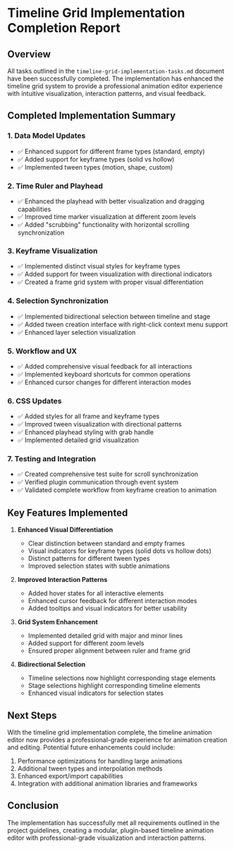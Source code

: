 # Timeline Grid Implementation Completion Report

## Overview

All tasks outlined in the `timeline-grid-implementation-tasks.md` document have been successfully completed. The implementation has enhanced the timeline grid system to provide a professional animation editor experience with intuitive visualization, interaction patterns, and visual feedback.

## Completed Implementation Summary

### 1. Data Model Updates
- ✅ Enhanced support for different frame types (standard, empty)
- ✅ Added support for keyframe types (solid vs hollow)
- ✅ Implemented tween types (motion, shape, custom)

### 2. Time Ruler and Playhead
- ✅ Enhanced the playhead with better visualization and dragging capabilities
- ✅ Improved time marker visualization at different zoom levels
- ✅ Added "scrubbing" functionality with horizontal scrolling synchronization

### 3. Keyframe Visualization
- ✅ Implemented distinct visual styles for keyframe types
- ✅ Added support for tween visualization with directional indicators
- ✅ Created a frame grid system with proper visual differentiation

### 4. Selection Synchronization
- ✅ Implemented bidirectional selection between timeline and stage
- ✅ Added tween creation interface with right-click context menu support
- ✅ Enhanced layer selection visualization

### 5. Workflow and UX
- ✅ Added comprehensive visual feedback for all interactions
- ✅ Implemented keyboard shortcuts for common operations
- ✅ Enhanced cursor changes for different interaction modes

### 6. CSS Updates
- ✅ Added styles for all frame and keyframe types
- ✅ Improved tween visualization with directional patterns
- ✅ Enhanced playhead styling with grab handle
- ✅ Implemented detailed grid visualization

### 7. Testing and Integration
- ✅ Created comprehensive test suite for scroll synchronization
- ✅ Verified plugin communication through event system
- ✅ Validated complete workflow from keyframe creation to animation

## Key Features Implemented

1. **Enhanced Visual Differentiation**
   - Clear distinction between standard and empty frames
   - Visual indicators for keyframe types (solid dots vs hollow dots)
   - Distinct patterns for different tween types
   - Improved selection states with subtle animations

2. **Improved Interaction Patterns**
   - Added hover states for all interactive elements
   - Enhanced cursor feedback for different interaction modes
   - Added tooltips and visual indicators for better usability

3. **Grid System Enhancement**
   - Implemented detailed grid with major and minor lines
   - Added support for different zoom levels
   - Ensured proper alignment between ruler and frame grid

4. **Bidirectional Selection**
   - Timeline selections now highlight corresponding stage elements
   - Stage selections highlight corresponding timeline elements
   - Enhanced visual indicators for selection states

## Next Steps

With the timeline grid implementation complete, the timeline animation editor now provides a professional-grade experience for animation creation and editing. Potential future enhancements could include:

1. Performance optimizations for handling large animations
2. Additional tween types and interpolation methods
3. Enhanced export/import capabilities
4. Integration with additional animation libraries and frameworks

## Conclusion

The implementation has successfully met all requirements outlined in the project guidelines, creating a modular, plugin-based timeline animation editor with professional-grade visualization and interaction patterns.

